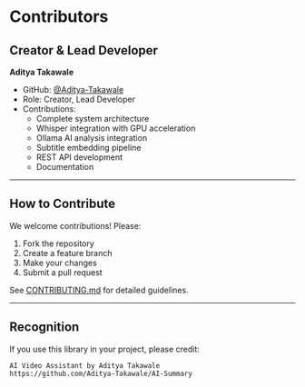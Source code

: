 # Contributors

## Creator & Lead Developer

**Aditya Takawale**
- GitHub: [@Aditya-Takawale](https://github.com/Aditya-Takawale)
- Role: Creator, Lead Developer
- Contributions: 
  - Complete system architecture
  - Whisper integration with GPU acceleration
  - Ollama AI analysis integration
  - Subtitle embedding pipeline
  - REST API development
  - Documentation

---

## How to Contribute

We welcome contributions! Please:

1. Fork the repository
2. Create a feature branch
3. Make your changes
4. Submit a pull request

See [CONTRIBUTING.md](CONTRIBUTING.md) for detailed guidelines.

---

## Recognition

If you use this library in your project, please credit:

```
AI Video Assistant by Aditya Takawale
https://github.com/Aditya-Takawale/AI-Summary
```
